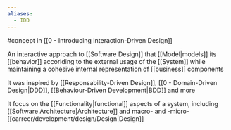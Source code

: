 ```yaml
---
aliases:
  - IDD
---
```


#concept in [[0 - Introducing Interaction-Driven Design]]

An interactive approach to [[Software Design]] that [[Model|models]] its [[behavior]] accoriding to the external usage of the [[System]] while maintaining a cohesive internal representation of [[business]] components

It was inspired by [[Responsability-Driven Design]], [[0 - Domain-Driven Design|DDD]], [[Behaviour-Driven Development|BDD]] and more

It focus on the [[Functionality|functional]] aspects of a system, including [[Software Architecture|Architecture]] and macro- and -micro-[[carreer/development/design/Design|Design]]
